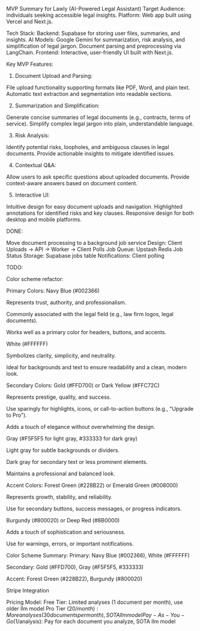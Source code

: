 MVP Summary for Lawly (AI-Powered Legal Assistant)
Target Audience: individuals seeking accessible legal insights.
Platform: Web app built using Vercel and Next.js.

Tech Stack:
Backend: Supabase for storing user files, summaries, and insights.
AI Models:
Google Gemini for summarization, risk analysis, and simplification of legal jargon.
Document parsing and preprocessing via LangChain.
Frontend: Interactive, user-friendly UI built with Next.js.

Key MVP Features:

1. Document Upload and Parsing:

File upload functionality supporting formats like PDF, Word, and plain text.
Automatic text extraction and segmentation into readable sections.

2. Summarization and Simplification:

Generate concise summaries of legal documents (e.g., contracts, terms of service).
Simplify complex legal jargon into plain, understandable language.

3. Risk Analysis:

Identify potential risks, loopholes, and ambiguous clauses in legal documents.
Provide actionable insights to mitigate identified issues.

4. Contextual Q&A:

Allow users to ask specific questions about uploaded documents.
Provide context-aware answers based on document content.

5. Interactive UI:

Intuitive design for easy document uploads and navigation.
Highlighted annotations for identified risks and key clauses.
Responsive design for both desktop and mobile platforms.

DONE:

Move document processing to a background job service
Design: Client Uploads -> API -> Worker -> Client Polls
Job Queue: Upstash Redis
Job Status Storage: Supabase jobs table
Notifications: Client polling

TODO:

Color scheme refactor:

Primary Colors:
Navy Blue (#002366)

Represents trust, authority, and professionalism.

Commonly associated with the legal field (e.g., law firm logos, legal documents).

Works well as a primary color for headers, buttons, and accents.

White (#FFFFFF)

Symbolizes clarity, simplicity, and neutrality.

Ideal for backgrounds and text to ensure readability and a clean, modern look.

Secondary Colors:
Gold (#FFD700) or Dark Yellow (#FFC72C)

Represents prestige, quality, and success.

Use sparingly for highlights, icons, or call-to-action buttons (e.g., "Upgrade to Pro").

Adds a touch of elegance without overwhelming the design.

Gray (#F5F5F5 for light gray, #333333 for dark gray)

Light gray for subtle backgrounds or dividers.

Dark gray for secondary text or less prominent elements.

Maintains a professional and balanced look.

Accent Colors:
Forest Green (#228B22) or Emerald Green (#008000)

Represents growth, stability, and reliability.

Use for secondary buttons, success messages, or progress indicators.

Burgundy (#800020) or Deep Red (#8B0000)

Adds a touch of sophistication and seriousness.

Use for warnings, errors, or important notifications.

Color Scheme Summary:
Primary: Navy Blue (#002366), White (#FFFFFF)

Secondary: Gold (#FFD700), Gray (#F5F5F5, #333333)

Accent: Forest Green (#228B22), Burgundy (#800020)

Stripe Integration

Pricing Model:
Free Tier: Limited analyses (1 document per month), use older llm model
Pro Tier (20$/month): More analyses (30 documents per month), SOTA llm model
Pay-As-You-Go (1$/analysis): Pay for each document you analyze, SOTA llm model
